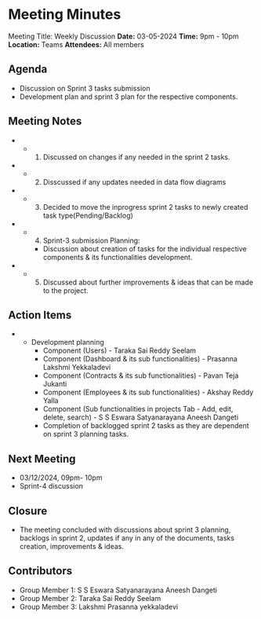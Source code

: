 # Meeting Minutes

Meeting Title: Weekly Discussion
**Date:**  03-05-2024
**Time:** 9pm - 10pm
**Location:** Teams
**Attendees:** All members

## Agenda

- Discussion on Sprint 3 tasks submission
- Development plan and sprint 3 plan for the respective components.

## Meeting Notes

- * 1. Discussed on changes if any needed in the sprint 2 tasks.
- * 2. Disscussed if any updates needed in data flow diagrams
- * 3. Decided to move the inprogress sprint 2 tasks to newly created task type(Pending/Backlog)
- * 4. Sprint-3 submission Planning:
    - Discussion about creation of tasks for the individual respective components & its functionalities development.
- * 5. Discussed about further improvements & ideas that can be made to the project.

## Action Items

- * Development planning
    - Component (Users) - Taraka Sai Reddy Seelam
    - Component (Dashboard & its sub functionalities) - Prasanna Lakshmi Yekkaladevi
    - Component (Contracts & its sub functionalities) - Pavan Teja Jukanti
    - Component (Employees & its sub functionalities) - Akshay Reddy Yalla
    - Component (Sub functionalities in projects Tab - Add, edit, delete, search) - S S Eswara Satyanarayana Aneesh Dangeti
    - Completion of backlogged sprint 2 tasks as they are dependent on sprint 3 planning tasks.

## Next Meeting

- 03/12/2024, 09pm- 10pm
- Sprint-4 discussion

## Closure

- The meeting concluded with discussions about sprint 3 planning, backlogs in sprint 2, updates if any in any of the documents, tasks creation, improvements & ideas.

## Contributors

- Group Member 1: S S Eswara Satyanarayana Aneesh Dangeti
- Group Member 2: Taraka Sai Reddy Seelam
- Group Member 3: Lakshmi Prasanna yekkaladevi